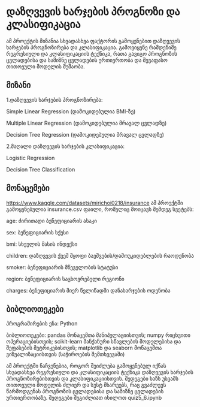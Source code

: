 # დაზღვევის ხარჯების პროგნოზი და კლასიფიკაცია
ამ პროექტის მიზანია სხვადასხვა ფაქტორის გამოყენებით დაზღვევის ხარჯების პროგნოზირება და კლასიფიკაცია. გამოვიყენე რამდენიმე რეგრესიული და კლასიფიკაციის ტექნიკა, რათა გავიგო პროგნოზის ცვლადებისა და სამიზნე ცვლადების ურთიერთობა და შევაფასო თითოეული მოდელის მუშაობა.
## მიზანი
1.დაზღვევის ხარჯების პროგნოზირება:

Simple Linear Regression (დამოკიდებულია BMI-ზე)

Multiple Linear Regression (დამოკიდებულია მრავალ ცვლადზე)

Decision Tree Regression (დამოკიდებულია მრავალ ცვლადზე)

2.მაღალი დაზღვევის ხარჯების კლასიფიკაცია:

Logistic Regression

Decision Tree Classification

## მონაცემები
https://www.kaggle.com/datasets/mirichoi0218/insurance
ამ პროექტში გამოყენებულია insurance.csv ფაილი, რომელიც მოიცავს შემდეგ სვეტებს:

age: ძირითადი ბენეფიციარის ასაკი

sex: ბენეფიციარის სქესი

bmi: სხეულის მასის ინდექსი

children: დაზღვევის ქვეშ მყოფი ბავშვების/დამოუკიდებლების რაოდენობა

smoker: ბენეფიციარის მწეველობის სტატუსი

region: ბენეფიციარის საცხოვრებელი რეგიონი

charges: ბენეფიციარის მიერ წელიწადში დანახარჯების ოდენობა

## ბიბლიოთეკები
პროგრამირების ენა: Python

ბიბლიოთეკები:
pandas მონაცემთა მანიპულაციისთვის; 
numpy რიცხვითი ოპერაციებისთვის; 
scikit-learn მანქანური სწავლების მოდელებისა და შეფასების მეტრიკებისთვის; 
matplotlib და seaborn მონაცემთა ვიზუალიზაციისთვის (საჭიროების შემთხვევაში)

ამ პროექტში ნაჩვენებია, როგორ შეიძლება გამოყენებულ იქნას სხვადასხვა რეგრესიული და კლასიფიკაციის ტექნიკა დაზღვევის ხარჯების პროგნოზირებისთვის და კლასიფიკაციისთვის. შედეგები ხაზს უსვამს თითოეული მოდელის ძლიერ და სუსტ მხარეებს, რაც გვაძლევს წარმოდგენას პროგნოზის ცვლადებისა და სამიზნე ცვლადების ურთიერთობაზე. შედეგები შეგიძლიათ იხილოთ quiz5_6.ipynb

